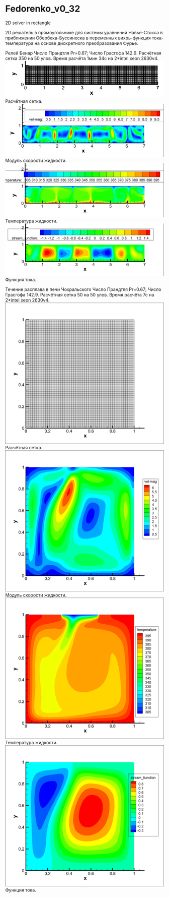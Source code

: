 # Fedorenko_v0_32
2D solver in rectangle

2D решатель в прямоугольнике для системы уравнений Навье-Стокса в приближении Обербека-Буссинеска
 в переменных вихрь-функция тока-температура на основе дискретного преобразования Фурье.

Релей Бенар
Число Прандтля Pr=0.67; Число Грасгофа 142.9.
Расчётная сетка 350 на 50 улов. Время расчёта 1мин 34с на 2*intel xeon 2630v4.
![alt_text](https://github.com/kirill7785/Fedorenko_v0_32/blob/main/pic/Рэлей-Бенар/Расчётная%20сетка.png)
Расчётная сетка.
![alt_text](https://github.com/kirill7785/Fedorenko_v0_32/blob/main/pic/Рэлей-Бенар/Скорость.png)
Модуль скорости жидкости.
![alt_text](https://github.com/kirill7785/Fedorenko_v0_32/blob/main/pic/Рэлей-Бенар/Температура.png)
Температура жидкости.
![alt_text](https://github.com/kirill7785/Fedorenko_v0_32/blob/main/pic/Рэлей-Бенар/Функция%20тока.png)
Функция тока.

Течение расплава в печи Чохральского
Число Прандтля Pr=0.67; Число Грасгофа 142.9.
Расчётная сетка 50 на 50 улов. Время расчёта 7с на 2*intel xeon 2630v4.
![alt_text](https://github.com/kirill7785/Fedorenko_v0_32/blob/main/pic/Чохральский/Расчётная%20сетка.png)
Расчётная сетка.
![alt_text](https://github.com/kirill7785/Fedorenko_v0_32/blob/main/pic/Чохральский/Модуль%20скорости%20Чохральский.png)
Модуль скорости жидкости.
![alt_text](https://github.com/kirill7785/Fedorenko_v0_32/blob/main/pic/Чохральский/Температура%20Чохральский.png)
Температура жидкости.
![alt_text](https://github.com/kirill7785/Fedorenko_v0_32/blob/main/pic/Чохральский/Функция%20тока%20Чохральский.png)
Функция тока.
